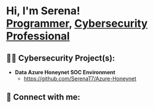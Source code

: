 <h1>Hi, I'm Serena! <br/><a href="https://github.com/SerenaT7">Programmer</a>, <a href="https://www.linkedin.com/in/serena-tiller-10a269232/">Cybersecurity Professional</a></a></h1>

<h2>👨‍💻 Cybersecurity Project(s):</h2>

- <b>Data Azure Honeynet SOC Environment </b>
  - https://github.com/SerenaT7/Azure-Honeynet



<h2> 🤳 Connect with me:</h2>

[linkedin]: https://www.linkedin.com/in/serena-tiller-10a269232/





